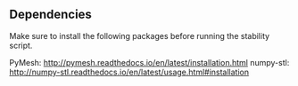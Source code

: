 ## Dependencies

Make sure to install the following packages before running the stability script.

PyMesh: http://pymesh.readthedocs.io/en/latest/installation.html
numpy-stl: http://numpy-stl.readthedocs.io/en/latest/usage.html#installation

